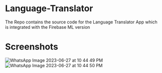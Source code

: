 # Language-Translator
The Repo contains the source code for the Language Translator App which is integrated with the Firebase ML version
# Screenshots
![WhatsApp Image 2023-06-27 at 10 44 49 PM](https://github.com/Fami2040/Language-Translator/assets/94792890/444dffc9-101c-4dbc-a2f1-47f71125a3dd)
![WhatsApp Image 2023-06-27 at 10 44 50 PM](https://github.com/Fami2040/Language-Translator/assets/94792890/832ae80b-a516-45c6-8911-e6e75779c1fc)



